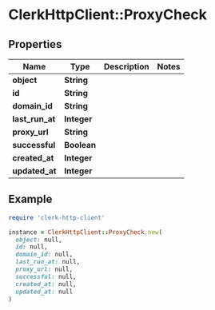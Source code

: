 # ClerkHttpClient::ProxyCheck

## Properties

| Name | Type | Description | Notes |
| ---- | ---- | ----------- | ----- |
| **object** | **String** |  |  |
| **id** | **String** |  |  |
| **domain_id** | **String** |  |  |
| **last_run_at** | **Integer** |  |  |
| **proxy_url** | **String** |  |  |
| **successful** | **Boolean** |  |  |
| **created_at** | **Integer** |  |  |
| **updated_at** | **Integer** |  |  |

## Example

```ruby
require 'clerk-http-client'

instance = ClerkHttpClient::ProxyCheck.new(
  object: null,
  id: null,
  domain_id: null,
  last_run_at: null,
  proxy_url: null,
  successful: null,
  created_at: null,
  updated_at: null
)
```

